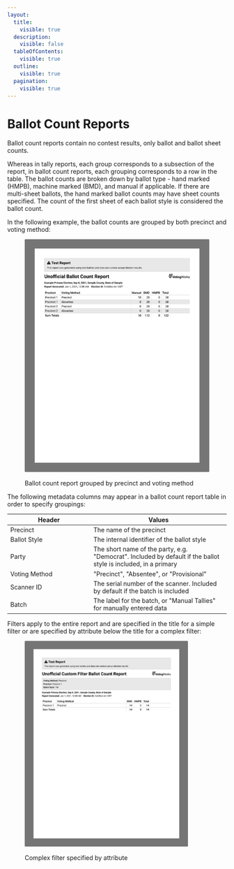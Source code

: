 ```yaml
---
layout:
  title:
    visible: true
  description:
    visible: false
  tableOfContents:
    visible: true
  outline:
    visible: true
  pagination:
    visible: true
---
```


# Ballot Count Reports

Ballot count reports contain no contest results, only ballot and ballot sheet counts.

Whereas in tally reports, each group corresponds to a subsection of the report, in ballot count reports, each grouping corresponds to a row in the table. The ballot counts are broken down by ballot type - hand marked (HMPB), machine marked (BMD), and manual if applicable. If there are multi-sheet ballots, the hand marked ballot counts may have sheet counts specified. The count of the first sheet of each ballot style is considered the ballot count.

In the following example, the ballot counts are grouped by both precinct and voting method:&#x20;

<figure><img src="../../.gitbook/assets/image (2) (1).png" alt="" width="563"><figcaption><p>Ballot count report grouped by precinct and voting method</p></figcaption></figure>

The following metadata columns may appear in a ballot count report table in order to specify groupings:

<table><thead><tr><th width="177">Header</th><th>Values</th></tr></thead><tbody><tr><td>Precinct</td><td>The name of the precinct</td></tr><tr><td>Ballot Style</td><td>The internal identifier of the ballot style</td></tr><tr><td>Party</td><td>The short name of the party, e.g. "Democrat". Included by default if the ballot style is included, in a primary</td></tr><tr><td>Voting Method</td><td>"Precinct", "Absentee", or "Provisional"</td></tr><tr><td>Scanner ID</td><td>The serial number of the scanner. Included by default if the batch is included</td></tr><tr><td>Batch</td><td>The label for the batch, or "Manual Tallies" for manually entered data</td></tr></tbody></table>

Filters apply to the entire report and are specified in the title for a simple filter or are specified by attribute below the title for a complex filter:

<figure><img src="../../.gitbook/assets/image (5).png" alt="" width="375"><figcaption><p>Complex filter specified by attribute</p></figcaption></figure>
